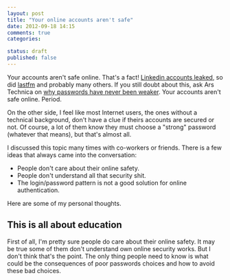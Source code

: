 ```yaml
---
layout: post
title: "Your online accounts aren't safe"
date: 2012-09-18 14:15
comments: true
categories: 

status: draft
published: false
---
```


Your accounts aren't safe online. That's a fact!
[Linkedin accounts leaked][techcrunch.com], so did [lastfm][lifehacker.com] and probably many others. 
If you still doubt about this, ask Ars Technica on [why passwords have never been weaker][arstechnica.com]. 
Your accounts aren't safe online. Period. 

On the other side, I feel like most Internet users, the ones without a technical background, don't have a clue if theirs accounts are secured or not.
Of course, a lot of them know they must choose a "strong" password (whatever that means), but that's almost all. 

I discussed this topic many times with co-workers or friends. 
There is a few ideas that always came into the conversation:

* People don't care about their online safety. 
* People don't understand all that security shit. 
* The login/password pattern is not a good solution for online authentication.

Here are some of my personal thoughts.

[arstechnica.com]: http://arstechnica.com/security/2012/08/passwords-under-assault/
[lifehacker.com]: http://lifehacker.com/5916642/lastfm-passwords-also-leaked-change-yours-now
[techcrunch.com]: http://techcrunch.com/2012/06/06/6-5-million-linkedin-passwords-reportedly-leaked-linkedin-is-looking-into-it/
<!-- more -->

## This is all about education

First of all, I'm pretty sure people do care about their online safety.
It may be true some of them don't understand own online security works.
But I don't think that's the point.
The only thing people need to know is what could be the consequences of poor passwords choices and how to avoid these bad choices.

